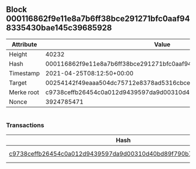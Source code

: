 ## Block 000116862f9e11e8a7b6ff38bce291271bfc0aaf948335430bae145c39685928

Attribute | Value
--- | ---
Height | 40232
Hash | 000116862f9e11e8a7b6ff38bce291271bfc0aaf948335430bae145c39685928
Timestamp | 2021-04-25T08:12:50+00:00
Target | 00254142f49eaaa504dc75712e8378ad5316cbcead634704b3734b6271167cc4
Merke root | c9738ceffb26454c0a012d9439597da9d00310d40bd89f790b781e6f784f5c60
Nonce | 3924785471

```

```

### Transactions

Hash | Amount
--- | ---
[c9738ceffb26454c0a012d9439597da9d00310d40bd89f790b781e6f784f5c60](c9738ceffb26454c0a012d9439597da9d00310d40bd89f790b781e6f784f5c60.md) | 10.00000000 SKEPTI 
